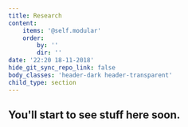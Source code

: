 ```yaml
---
title: Research
content:
    items: '@self.modular'
    order:
        by: ''
        dir: ''
date: '22:20 18-11-2018'
hide_git_sync_repo_link: false
body_classes: 'header-dark header-transparent'
child_type: section
---
```

## You'll start to see stuff here soon.
